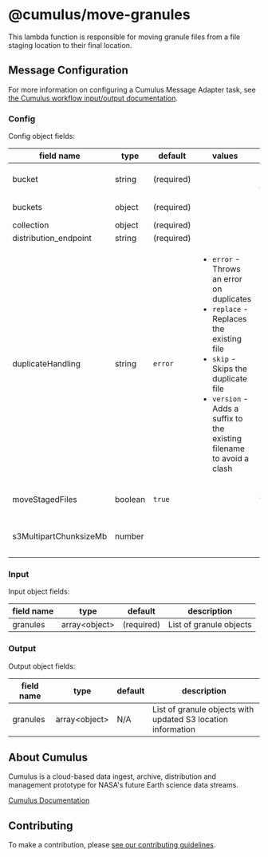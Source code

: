 # @cumulus/move-granules

This lambda function is responsible for moving granule files from a file staging location to their final location.

## Message Configuration

For more information on configuring a Cumulus Message Adapter task, see [the Cumulus workflow input/output documentation](https://nasa.github.io/cumulus/docs/workflows/input_output).

### Config

Config object fields:

| field name | type | default | values | description
| ---------- | ---- | ------- | ------ | -----------
| bucket | string | (required) | | The name of source AWS S3 bucket that contains the granule files
| buckets | object | (required) | | Object specifying AWS S3 buckets used by this task
| collection | object | (required) | | The cumulus-api collection object
| distribution_endpoint | string | (required) | | The API distribution endpoint
| duplicateHandling | string | `error` | <ul><li>`error` - Throws an error on duplicates</li><li>`replace` - Replaces the existing file</li><li>`skip` - Skips the duplicate file</li><li>`version` - Adds a suffix to the existing filename to avoid a clash</li></ul> | Specifies how duplicate filenames should be handled
| moveStagedFiles | boolean | `true` | | Can set to `false` to skip moving files from the staging location. Defaults to `true`.
| s3MultipartChunksizeMb | number | | | S3 multipart upload chunk size in MB.  If none is specified, the default `default_s3_multipart_chunksize_mb` is used.

### Input

Input object fields:

| field name | type | default | description
| ---------- | ---- | ------- | -----------
| granules | array\<object\> | (required) | List of granule objects

### Output

Output object fields:

| field name | type | default | description
| ---------- | ---- | ------- | -----------
granules | array\<object\> | N/A | List of granule objects with updated S3 location information

## About Cumulus

Cumulus is a cloud-based data ingest, archive, distribution and management prototype for NASA's future Earth science data streams.

[Cumulus Documentation](https://nasa.github.io/cumulus)

## Contributing

To make a contribution, please [see our contributing guidelines](https://github.com/nasa/cumulus/blob/master/CONTRIBUTING.md).
